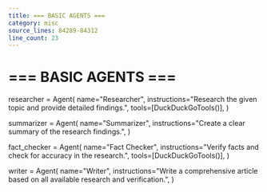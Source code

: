 ```yaml
---
title: === BASIC AGENTS ===
category: misc
source_lines: 84289-84312
line_count: 23
---
```


# === BASIC AGENTS ===
researcher = Agent(
    name="Researcher",
    instructions="Research the given topic and provide detailed findings.",
    tools=[DuckDuckGoTools()],
)

summarizer = Agent(
    name="Summarizer",
    instructions="Create a clear summary of the research findings.",
)

fact_checker = Agent(
    name="Fact Checker",
    instructions="Verify facts and check for accuracy in the research.",
    tools=[DuckDuckGoTools()],
)

writer = Agent(
    name="Writer",
    instructions="Write a comprehensive article based on all available research and verification.",
)

